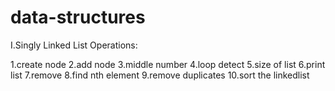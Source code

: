 # data-structures

I.Singly Linked List Operations:

1.create node
2.add node
3.middle number
4.loop detect 
5.size of list
6.print list
7.remove
8.find nth element
9.remove duplicates
10.sort the linkedlist
